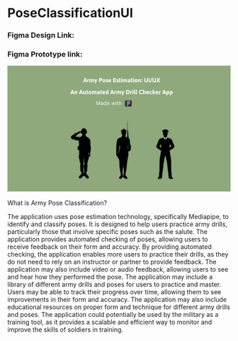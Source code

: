 # PoseClassificationUI

### Figma Design Link:
### Figma Prototype link: 

<img src = "https://github.com/JainShreya26/PoseClassificationUI/blob/main/UI-designs/TV%20-%2010.png" />
 
What is Army Pose Classification? 

The application uses pose estimation technology, specifically Mediapipe, to identify and classify poses.
It is designed to help users practice army drills, particularly those that involve specific poses such as the salute.
The application provides automated checking of poses, allowing users to receive feedback on their form and accuracy.
By providing automated checking, the application enables more users to practice their drills, as they do not need to rely on an instructor or partner to provide feedback.
The application may also include video or audio feedback, allowing users to see and hear how they performed the pose.
The application may include a library of different army drills and poses for users to practice and master.
Users may be able to track their progress over time, allowing them to see improvements in their form and accuracy.
The application may also include educational resources on proper form and technique for different army drills and poses.
The application could potentially be used by the military as a training tool, as it provides a scalable and efficient way to monitor and improve the skills of soldiers in training.
